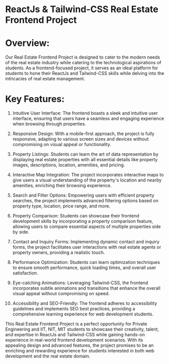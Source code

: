 # ReactJs & Tailwind-CSS Real Estate Frontend Project

# Overview:
Our Real Estate Frontend Project is designed to cater to the modern needs of the real estate industry while catering to the technological aspirations of students. As a frontend-focused project, it serves as an ideal platform for students to hone their ReactJs and Tailwind-CSS skills while delving into the intricacies of real estate management.

# Key Features:
1. Intuitive User Interface: The frontend boasts a sleek and intuitive user interface, ensuring that users have a seamless and engaging experience when browsing through properties.

2. Responsive Design: With a mobile-first approach, the project is fully responsive, adapting to various screen sizes and devices without compromising on visual appeal or functionality.

3. Property Listings: Students can learn the art of data representation by displaying real estate properties with all essential details like property images, descriptions, location, amenities, and pricing.

4. Interactive Map Integration: The project incorporates interactive maps to give users a visual understanding of the property's location and nearby amenities, enriching their browsing experience.

5. Search and Filter Options: Empowering users with efficient property searches, the project implements advanced filtering options based on property type, location, price range, and more.

6. Property Comparison: Students can showcase their frontend development skills by incorporating a property comparison feature, allowing users to compare essential aspects of multiple properties side by side.

7. Contact and Inquiry Forms: Implementing dynamic contact and inquiry forms, the project facilitates user interactions with real estate agents or property owners, providing a realistic touch.

8. Performance Optimization: Students can learn optimization techniques to ensure smooth performance, quick loading times, and overall user satisfaction.

9. Eye-catching Animations: Leveraging Tailwind-CSS, the frontend incorporates subtle animations and transitions that enhance the overall visual appeal without compromising on speed.

10. Accessibility and SEO-Friendly: The frontend adheres to accessibility guidelines and implements SEO best practices, providing a comprehensive learning experience for web development students.

This Real Estate Frontend Project is a perfect opportunity for Private Engineering and IIT, NIT, MIT students to showcase their creativity, talent, and expertise in ReactJs and Tailwind-CSS while gaining hands-on experience in real-world frontend development scenarios. With its appealing design and advanced features, the project promises to be an enriching and rewarding experience for students interested in both web development and the real estate domain.
